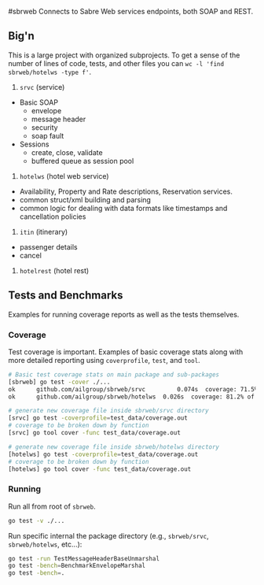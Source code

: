 #sbrweb
Connects to Sabre Web services endpoints, both SOAP and REST.

## Big'n
This is a large project with organized subprojects. To get a sense of the number of lines of code, tests, and other files you can `wc -l 'find sbrweb/hotelws -type f'`. 

1. `srvc` (service)
  * Basic SOAP
    * envelope
    * message header
    * security
    * soap fault
  * Sessions
    * create, close, validate
    * buffered queue as session pool
1. `hotelws` (hotel web service)
  * Availability, Property and Rate descriptions, Reservation services.
  * common struct/xml building and parsing
  * common logic for dealing with data formats like timestamps and cancellation policies
1. `itin` (itinerary)
  * passenger details
  * cancel
1. `hotelrest` (hotel rest)


## Tests and Benchmarks
Examples for running coverage reports as well as the tests themselves.

### Coverage
Test coverage is important. Examples of basic coverage stats along with more detailed reporting using `coverprofile`, `test`, and `tool`.

```sh
# Basic test coverage stats on main package and sub-packages
[sbrweb] go test -cover ./...
ok  	github.com/ailgroup/sbrweb/srvc	        0.074s	coverage: 71.5% of statements
ok  	github.com/ailgroup/sbrweb/hotelws	0.026s	coverage: 81.2% of statements
```

```sh
# generate new coverage file inside sbrweb/srvc directory
[srvc] go test -coverprofile=test_data/coverage.out
# coverage to be broken down by function
[srvc] go tool cover -func test_data/coverage.out

# generate new coverage file inside sbrweb/hotelws directory
[hotelws] go test -coverprofile=test_data/coverage.out
# coverage to be broken down by function
[hotelws] go tool cover -func test_data/coverage.out
```

### Running
Run all from root of `sbrweb`.

```sh
go test -v ./...
```

Run specific internal the package directory (e.g., `sbrweb/srvc`, `sbrweb/hotelws`, etc...):

```sh
go test -run TestMessageHeaderBaseUnmarshal
go test -bench=BenchmarkEnvelopeMarshal
go test -bench=.
```